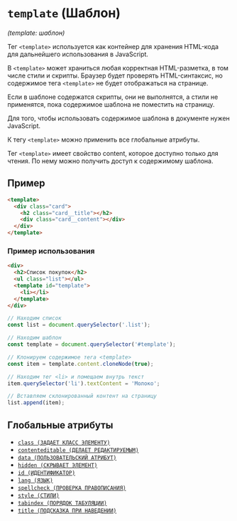 # `template` (Шаблон)

_(template: шаблон)_

Тег `<template>` используется как контейнер для хранения HTML-кода для дальнейшего использования в JavaScript.

В `<template>` может храниться любая корректная HTML-разметка, в том числе стили и скрипты. Браузер будет проверять HTML-синтаксис, но содержимое тега `<template>` не будет отображаться на странице.

Если в шаблоне содержатся скрипты, они не выполнятся, а стили не применятся, пока содержимое шаблона не поместить на страницу.

Для того, чтобы использовать содержимое шаблона в документе нужен JavaScript.

К тегу `<template>` можно применить все глобальные атрибуты.

Тег `<template>` имеет свойство content, которое доступно только для чтения. По нему можно получить доступ к содержимому шаблона.

## Пример

```html
<template>
  <div class="card">
    <h2 class="card__title"></h2>
    <div class="card__content"></div>
  </div>
</template>
```

### Пример использования

```html
<div>
  <h2>Список покупок</h2>
  <ul class="list"></ul>
  <template id="template">
    <li></li>
  </template>
</div>
```

```js
// Находим список
const list = document.querySelector('.list');

// Находим шаблон
const template = document.querySelector('#template');

// Клонируем содержимое тега <template>
const item = template.content.cloneNode(true);

// Находим тег <li> и помещаем внутрь текст
item.querySelector('li').textContent = 'Молоко';

// Вставляем склонированный контент на страницу
list.append(item);
```

## Глобальные атрибуты

- [`class (ЗАДАЕТ КЛАСС ЭЛЕМЕНТУ)`](<../ATTRIBUTES GLOBAL/class (ЗАДАЕТ КЛАСС ЭЛЕМЕНТУ).md>)
- [`contenteditable (ДЕЛАЕТ РЕДАКТИРУЕМЫМ)`](<../ATTRIBUTES GLOBAL/contenteditable (ДЕЛАЕТ РЕДАКТИРУЕМЫМ).md>)
- [`data (ПОЛЬЗОВАТЕЛЬСКИЙ АТРИБУТ)`](<../ATTRIBUTES GLOBAL/data (ПОЛЬЗОВАТЕЛЬСКИЙ АТРИБУТ).md>)
- [`hidden (СКРЫВАЕТ ЭЛЕМЕНТ)`](<../ATTRIBUTES GLOBAL/hidden (СКРЫВАЕТ ЭЛЕМЕНТ).md>)
- [`id (ИДЕНТИФИКАТОР)`](<../ATTRIBUTES GLOBAL/id (ИДЕНТИФИКАТОР).md>)
- [`lang (ЯЗЫК)`](<../ATTRIBUTES GLOBAL/lang (ЯЗЫК).md>)
- [`spellcheck (ПРОВЕРКА ПРАВОПИСАНИЯ)`](<../ATTRIBUTES GLOBAL/spellcheck (ПРОВЕРКА ПРАВОПИСАНИЯ).md>)
- [`style (СТИЛИ)`](<../ATTRIBUTES GLOBAL/style (СТИЛИ).md>)
- [`tabindex (ПОРЯДОК ТАБУЛЯЦИИ)`](<../ATTRIBUTES GLOBAL/tabindex (ПОРЯДОК ТАБУЛЯЦИИ).md>)
- [`title (ПОДСКАЗКА ПРИ НАВЕДЕНИИ)`](<../ATTRIBUTES GLOBAL/title (ПОДСКАЗКА ПРИ НАВЕДЕНИИ).md>)

